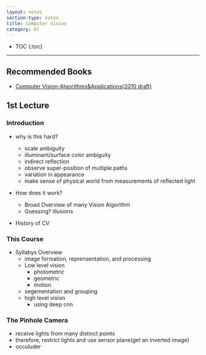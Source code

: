 ```yaml
---
layout: notes
section-type: notes
title: Computer Vision
category: ml
---
```


* TOC
{:toc}
---

## Recommended Books

* [Computer Vision-Algorithms&Applications(2010 draft)](https://heming-zhang.github.io/course/Computer_Vision-Algorithms&Applications(2010_draft).pdf)


## 1st Lecture
### Introduction
* why is this hard?
    * scale ambiguity
    * illuminant/surface color ambiguity
    * indirect reflection
    * observe super-position of multiple paths
    * variation in appearance
    * make sense of physical world from measurements of reflected light

* How does it work?
    * Broad Overview of many Vision Algorithm
    * Guessing? illusions

* History of CV

### This Course
* Syllabys Overview
    * image formation, reprensentation, and processing
    * Low level vision
        * photometric
        * geometric
        * motion
    * segementation and grouping
    * high level vision
        * using deep cnn

### The Pinhole Camera
* receive lights from many distinct points
* therefore, restrict lights and use sensor plane(get an inverted image)
* occuluder






